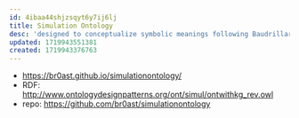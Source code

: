 ```yaml
---
id: 4ibaa44shjzsqyt6y7ij6lj
title: Simulation Ontology
desc: 'designed to conceptualize symbolic meanings following Baudrillard's Simulacra and Simulation theory. Symbols, their meaning, the context in which the symbolic meaning (or simulation) exists and the source of the simulation are linked to a N-ary Simulation Class.'
updated: 1719943551381
created: 1719943376763
---
```


- https://br0ast.github.io/simulationontology/
- RDF: http://www.ontologydesignpatterns.org/ont/simul/ontwithkg_rev.owl
- repo: https://github.com/br0ast/simulationontology